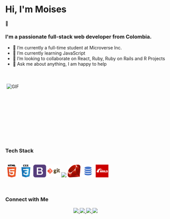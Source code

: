 <h1>Hi, I'm Moises</h1> 👋


<h3>I'm a passionate full-stack web developer from Colombia.</h3>


- 🔭 I’m currently a full-time student at Microverse Inc.
- 🌱 I’m currently learning JavaScript
- 👯 I’m looking to collaborate on React, Ruby, Ruby on Rails and R Projects
- 💬 Ask me about anything, I am happy to help

<br>


<div>

<img align="right" alt="GIF" src="https://media.giphy.com/media/AHcEGB5nuIALBqKWjp/giphy.gif?raw=true" width="500" height="200" />


### Tech Stack
<br>
<code><img height="40" src="https://raw.githubusercontent.com/github/explore/80688e429a7d4ef2fca1e82350fe8e3517d3494d/topics/html/html.png"></code>
<code><img height="40" src="https://raw.githubusercontent.com/github/explore/80688e429a7d4ef2fca1e82350fe8e3517d3494d/topics/css/css.png"></code>
<code><img height="40" src="https://raw.githubusercontent.com/github/explore/80688e429a7d4ef2fca1e82350fe8e3517d3494d/topics/bootstrap/bootstrap.png"></code>
<code><img height="40" src="https://raw.githubusercontent.com/github/explore/80688e429a7d4ef2fca1e82350fe8e3517d3494d/topics/git/git.png"></code>
<code><img height="40" src="https://user-images.githubusercontent.com/674621/71187801-14e60a80-2280-11ea-94c9-e56576f76baf.png"></code>
<code><img height="40" src="https://raw.githubusercontent.com/github/explore/80688e429a7d4ef2fca1e82350fe8e3517d3494d/topics/ruby/ruby.png"></code>
<code><img height="40" src="https://raw.githubusercontent.com/github/explore/80688e429a7d4ef2fca1e82350fe8e3517d3494d/topics/sql/sql.png"></code>
<code><img height="40" src="https://raw.githubusercontent.com/github/explore/80688e429a7d4ef2fca1e82350fe8e3517d3494d/topics/rails/rails.png"></code>

</div>

<br>
<br>


### Connect with Me <br>


<p align="center">
  <a href="https://www.linkedin.com/in/moises-hernandez-9bbb17145/">
    <img height='20' src="https://img.shields.io/badge/LinkedIn-MoisesHernandez-blue?logo=Linkedin&logoColor=blue&labelColor=black">
  </a>

  <a href="https://github.com/Mhdez221993">
    <img height='20' src="https://img.shields.io/badge/Github-Mhdez221993-red?logo=Github&logoColor=red&labelColor=black">
  </a>

  <a href="https://twitter.com/MoisesH42060050">
    <img height='20' src="https://img.shields.io/badge/Twitter-MoisesH42060050-blue?logo=Twitter&logoColor=blue&labelColor=black">
  </a>

  <a href="mailto:mhdezcoronado@gmil.com">
    <img height='20' src="https://img.shields.io/badge/Gmail-mhdezcoronado@gmail.com-red?logo=Gmail&logoColor=Red&labelColor=black">
  </a>
</p>
